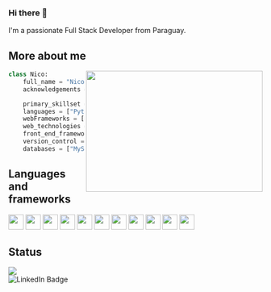 ### Hi there 👋

I'm a passionate Full Stack Developer from Paraguay.

## More about me

<img align="right" width="350" height="240" src="https://i2.wp.com/allhtaccess.info/wp-content/uploads/2018/03/programming.gif?fit=1281%2C716&ssl=1" />

```python
class Nico:
    full_name = "Nicolás Dickel Storrer"
    acknowledgements = "Full Stack Developer"

    primary_skillset = "Web Development"
    languages = ["Python", "Javascript"]
    webFrameworks = ["Flask", "Django"]
    web_technologies = ["HTML", "CSS", "Bootstrap"]
    front_end_frameworks = ["jQuery"]
    version_control = ["Git", "GitHub"]
    databases = ["MySQL"]
```

## Languages and frameworks

<code><img height="30" src="https://raw.githubusercontent.com/yurijserrano/Github-Profile-Readme-Logos/042e36c55d4d757621dedc4f03108213fbb57ec4/programming%20languages/python.svg"></code>
<code><img height="30" src="https://raw.githubusercontent.com/yurijserrano/Github-Profile-Readme-Logos/042e36c55d4d757621dedc4f03108213fbb57ec4/programming%20languages/javascript.svg"></code>
<code><img height="30" src="https://raw.githubusercontent.com/yurijserrano/Github-Profile-Readme-Logos/042e36c55d4d757621dedc4f03108213fbb57ec4/frameworks/flask.svg"></code>
<code><img height="30" src="https://raw.githubusercontent.com/yurijserrano/Github-Profile-Readme-Logos/042e36c55d4d757621dedc4f03108213fbb57ec4/frameworks/django.svg"></code>
<code><img height="30" src="https://raw.githubusercontent.com/yurijserrano/Github-Profile-Readme-Logos/042e36c55d4d757621dedc4f03108213fbb57ec4/others/html.svg"></code>
<code><img height="30" src="https://raw.githubusercontent.com/yurijserrano/Github-Profile-Readme-Logos/042e36c55d4d757621dedc4f03108213fbb57ec4/others/css.svg"></code>
<code><img height="30" src="https://raw.githubusercontent.com/yurijserrano/Github-Profile-Readme-Logos/042e36c55d4d757621dedc4f03108213fbb57ec4/frameworks/boostrap.svg"></code>
<code><img height="30" src="https://raw.githubusercontent.com/yurijserrano/Github-Profile-Readme-Logos/042e36c55d4d757621dedc4f03108213fbb57ec4/frameworks/jquery.svg"></code>
<code><img height="30" src="https://raw.githubusercontent.com/yurijserrano/Github-Profile-Readme-Logos/042e36c55d4d757621dedc4f03108213fbb57ec4/others/git.svg"></code>
<code><img height="30" src="https://raw.githubusercontent.com/yurijserrano/Github-Profile-Readme-Logos/042e36c55d4d757621dedc4f03108213fbb57ec4/cloud/github.svg"></code>
<code><img height="30" src="https://raw.githubusercontent.com/yurijserrano/Github-Profile-Readme-Logos/042e36c55d4d757621dedc4f03108213fbb57ec4/text%20editors/vscode.svg"></code>

## Status

<a href="https://github.com/NicoDS9688">
  <img align="center" src="https://github-readme-stats.vercel.app/api/top-langs/?username=NicoDS9688&theme=dracula&hide_langs_below=1" />
</a>


[instagram]: https://www.instagram.com/dickeln/
[linkedin]: https://www.linkedin.com/in/nicol%C3%A1s-dickel-storrer-5905b4281/

<br>

<div id="badges">
  <img src="https://img.shields.io/badge/LinkedIn-blue?style=for-the-badge&logo=linkedin&logoColor=white" alt="LinkedIn Badge"/>
</div>
